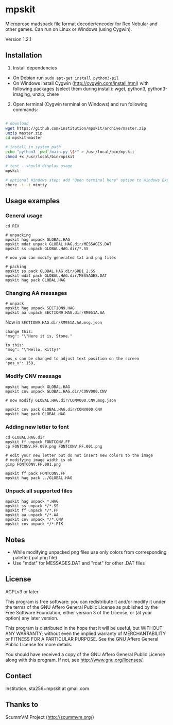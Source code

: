 mpskit
======

Microprose madspack file format decoder/encoder for Rex Nebular and other games. Can run on Linux or Windows (using Cygwin).

Version 1.2.1

Installation
------------

1) Install dependencies

* On Debian run `sudo apt-get install python3-pil`
* On Windows install Cygwin (http://cygwin.com/install.html) with following packages (select them during install): wget, python3, python3-imaging, unzip, chere

2) Open terminal (Cygwin terminal on Windows) and run following commands:

```bash

# download
wget https://github.com/institution/mpskit/archive/master.zip
unzip master.zip
cd mpskit-master

# install in system path
echo "python3 `pwd`/main.py \$*" > /usr/local/bin/mpskit
chmod +x /usr/local/bin/mpskit

# test - should display usage
mpskit

# optional Windows step: add "Open terminal here" option to Windows Explorer
chere -i -t mintty

```



Usage examples
--------------

### General usage ###
	
	cd REX
	
	# unpacking
	mpskit hag unpack GLOBAL.HAG	
	mpskit mdat unpack GLOBAL.HAG.dir/MESSAGES.DAT
	mpskit ss unpack GLOBAL.HAG.dir/*.SS

	# now you can modify generated txt and png files

	# packing
	mpskit ss pack GLOBAL.HAG.dir/GRD1_2.SS
	mpskit mdat pack GLOBAL.HAG.dir/MESSAGES.DAT	
	mpskit hag pack GLOBAL.HAG
	

### Changing AA messages ###

	# unpack
	mpskit hag unpack SECTION9.HAG
	mpskit aa unpack SECTION9.HAG.dir/RM951A.AA

Now in `SECTION9.HAG.dir/RM951A.AA.msg.json`
	
	change this:
	"msg": "\"Here it is, Stone."
	
	to this:
	"msg": "\"Hello, Kitty!"      

	pos_x can be changed to adjust text position on the screen
    "pos_x": 159,


### Modify CNV message ###

	mpskit hag unpack GLOBAL.HAG
	mpskit cnv unpack GLOBAL.HAG.dir/CONV000.CNV
	
	# now modify GLOBAL.HAG.dir/CONV000.CNV.msg.json
	
	mpskit cnv pack GLOBAL.HAG.dir/CONV000.CNV
	mpskit hag pack GLOBAL.HAG


### Adding new letter to font ###

	cd GLOBAL.HAG.dir	
	mpskit ff unpack FONTCONV.FF
	cp FONTCONV.FF.099.png FONTCONV.FF.001.png
	
	# edit your new letter but do not insert new colors to the image
	# modifying image width is ok
	gimp FONTCONV.FF.001.png
		
	mpskit ff pack FONTCONV.FF
	mpskit hag pack ../GLOBAL.HAG
	
### Unpack all supported files ###

	mpskit hag unpack *.HAG
	mpskit ss unpack */*.SS
	mpskit ff unpack */*.FF
	mpskit aa unpack */*.AA
	mpskit cnv unpack */*.CNV
	mpskit cnv unpack */*.PIK
	

Notes
-----

* While modifying unpacked png files use only colors from corresponding palette (.pal.png file)
* Use "mdat" for MESSAGES.DAT and "rdat" for other .DAT files

License
-------
AGPLv3 or later

This program is free software: you can redistribute it and/or modify
it under the terms of the GNU Affero General Public License as published by
the Free Software Foundation, either version 3 of the License, or
(at your option) any later version.

This program is distributed in the hope that it will be useful,
but WITHOUT ANY WARRANTY; without even the implied warranty of
MERCHANTABILITY or FITNESS FOR A PARTICULAR PURPOSE.  See the
GNU Affero General Public License for more details.

You should have received a copy of the GNU Affero General Public License
along with this program.  If not, see <http://www.gnu.org/licenses/>.

Contact
-------
Institution, sta256+mpskit at gmail.com

Thanks to
---------
ScummVM Project (http://scummvm.org/)








